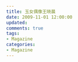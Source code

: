 ```yaml
---
title: 玉女偶像王晓晨
date: 2009-11-01 12:00:00
updated:
comments: true
tags:
- Magazine
categories:
- Magazine
---
```


<!--more-->
